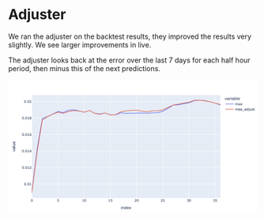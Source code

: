 # Adjuster

We ran the adjuster on the backtest results, they improved the results very slightly.
We see larger improvements in live.

The adjuster looks back at the error over the last 7 days for each half hour period,
then minus this of the next predictions.

![aduster](./mae.png)
